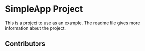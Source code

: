 # SimpleApp Project

This is a project to use as an example.  The readme file gives more information about the project.

## Contributors


